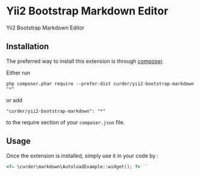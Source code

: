 Yii2 Bootstrap Markdown Editor
==============================
Yii2 Bootstrap Markdown Editor

Installation
------------

The preferred way to install this extension is through [composer](http://getcomposer.org/download/).

Either run

```
php composer.phar require --prefer-dist curder/yii2-bootstrap-markdown "*"
```

or add

```
"curder/yii2-bootstrap-markdown": "*"
```

to the require section of your `composer.json` file.


Usage
-----

Once the extension is installed, simply use it in your code by  :

```php
<?= \curder\markdown\AutoloadExample::widget(); ?>```
